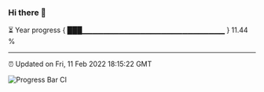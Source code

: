 ### Hi there 👋

⏳ Year progress { ███▁▁▁▁▁▁▁▁▁▁▁▁▁▁▁▁▁▁▁▁▁▁▁▁▁▁▁ } 11.44 %

---

⏰ Updated on Fri, 11 Feb 2022 18:15:22 GMT

![Progress Bar CI](https://github.com/liununu/liununu/workflows/Progress%20Bar%20CI/badge.svg)
